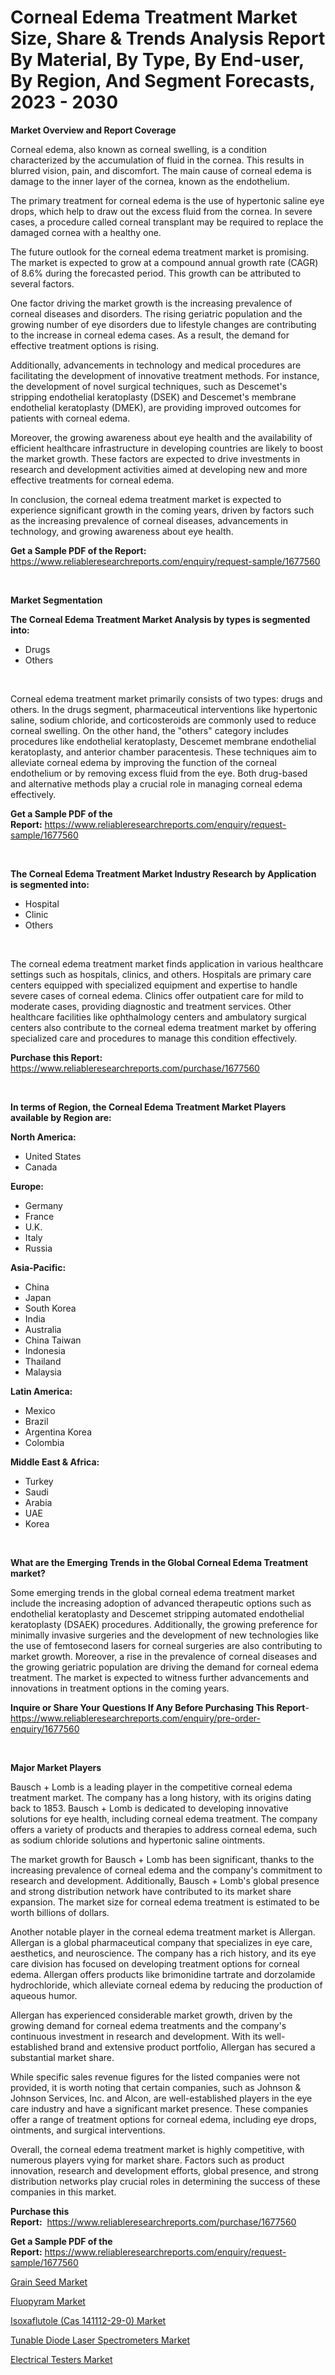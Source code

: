 <p><h1>Corneal Edema Treatment Market Size, Share & Trends Analysis Report By Material, By Type, By End-user, By Region, And Segment Forecasts, 2023 - 2030</h1></p><p><strong>Market Overview and Report Coverage</strong></p>
<p><p>Corneal edema, also known as corneal swelling, is a condition characterized by the accumulation of fluid in the cornea. This results in blurred vision, pain, and discomfort. The main cause of corneal edema is damage to the inner layer of the cornea, known as the endothelium.</p><p>The primary treatment for corneal edema is the use of hypertonic saline eye drops, which help to draw out the excess fluid from the cornea. In severe cases, a procedure called corneal transplant may be required to replace the damaged cornea with a healthy one.</p><p>The future outlook for the corneal edema treatment market is promising. The market is expected to grow at a compound annual growth rate (CAGR) of 8.6% during the forecasted period. This growth can be attributed to several factors.</p><p>One factor driving the market growth is the increasing prevalence of corneal diseases and disorders. The rising geriatric population and the growing number of eye disorders due to lifestyle changes are contributing to the increase in corneal edema cases. As a result, the demand for effective treatment options is rising.</p><p>Additionally, advancements in technology and medical procedures are facilitating the development of innovative treatment methods. For instance, the development of novel surgical techniques, such as Descemet's stripping endothelial keratoplasty (DSEK) and Descemet's membrane endothelial keratoplasty (DMEK), are providing improved outcomes for patients with corneal edema.</p><p>Moreover, the growing awareness about eye health and the availability of efficient healthcare infrastructure in developing countries are likely to boost the market growth. These factors are expected to drive investments in research and development activities aimed at developing new and more effective treatments for corneal edema.</p><p>In conclusion, the corneal edema treatment market is expected to experience significant growth in the coming years, driven by factors such as the increasing prevalence of corneal diseases, advancements in technology, and growing awareness about eye health.</p></p>
<p><strong>Get a Sample PDF of the Report:</strong> <a href="https://www.reliableresearchreports.com/enquiry/request-sample/1677560">https://www.reliableresearchreports.com/enquiry/request-sample/1677560</a></p>
<p>&nbsp;</p>
<p><strong>Market Segmentation</strong></p>
<p><strong>The Corneal Edema Treatment Market Analysis by types is segmented into:</strong></p>
<p><ul><li>Drugs</li><li>Others</li></ul></p>
<p>&nbsp;</p>
<p><p>Corneal edema treatment market primarily consists of two types: drugs and others. In the drugs segment, pharmaceutical interventions like hypertonic saline, sodium chloride, and corticosteroids are commonly used to reduce corneal swelling. On the other hand, the "others" category includes procedures like endothelial keratoplasty, Descemet membrane endothelial keratoplasty, and anterior chamber paracentesis. These techniques aim to alleviate corneal edema by improving the function of the corneal endothelium or by removing excess fluid from the eye. Both drug-based and alternative methods play a crucial role in managing corneal edema effectively.</p></p>
<p><strong>Get a Sample PDF of the Report:</strong>&nbsp;<a href="https://www.reliableresearchreports.com/enquiry/request-sample/1677560">https://www.reliableresearchreports.com/enquiry/request-sample/1677560</a></p>
<p>&nbsp;</p>
<p><strong>The Corneal Edema Treatment Market Industry Research by Application is segmented into:</strong></p>
<p><ul><li>Hospital</li><li>Clinic</li><li>Others</li></ul></p>
<p>&nbsp;</p>
<p><p>The corneal edema treatment market finds application in various healthcare settings such as hospitals, clinics, and others. Hospitals are primary care centers equipped with specialized equipment and expertise to handle severe cases of corneal edema. Clinics offer outpatient care for mild to moderate cases, providing diagnostic and treatment services. Other healthcare facilities like ophthalmology centers and ambulatory surgical centers also contribute to the corneal edema treatment market by offering specialized care and procedures to manage this condition effectively.</p></p>
<p><strong>Purchase this Report:</strong>&nbsp; <a href="https://www.reliableresearchreports.com/purchase/1677560">https://www.reliableresearchreports.com/purchase/1677560</a></p>
<p>&nbsp;</p>
<p><strong>In terms of Region, the Corneal Edema Treatment Market Players available by Region are:</strong></p>
<p>
    <p> <strong> North America: </strong>
        <ul>
            <li>United States</li>
            <li>Canada</li>
        </ul>
        </p> 
    <p> <strong> Europe: </strong>
        <ul>
            <li>Germany</li>
            <li>France</li>
            <li>U.K.</li>
            <li>Italy</li>
            <li>Russia</li>
        </ul>
        </p> 
    <p> <strong> Asia-Pacific: </strong>
        <ul>
            <li>China</li>
            <li>Japan</li>
            <li>South Korea</li>
            <li>India</li>
            <li>Australia</li>
            <li>China Taiwan</li>
            <li>Indonesia</li>
            <li>Thailand</li>
            <li>Malaysia</li>
        </ul>
        </p> 
    <p> <strong> Latin America: </strong>
        <ul>
            <li>Mexico</li>
            <li>Brazil</li>
            <li>Argentina Korea</li>
            <li>Colombia</li>
        </ul>
        </p> 
    <p> <strong> Middle East & Africa: </strong>
        <ul>
            <li>Turkey</li>
            <li>Saudi</li>
            <li>Arabia</li>
            <li>UAE</li>
            <li>Korea</li>
        </ul>
    </p>
    </p>
<p>&nbsp;</p>
<p><strong>What are the Emerging Trends in the Global Corneal Edema Treatment market?</strong></p>
<p><p>Some emerging trends in the global corneal edema treatment market include the increasing adoption of advanced therapeutic options such as endothelial keratoplasty and Descemet stripping automated endothelial keratoplasty (DSAEK) procedures. Additionally, the growing preference for minimally invasive surgeries and the development of new technologies like the use of femtosecond lasers for corneal surgeries are also contributing to market growth. Moreover, a rise in the prevalence of corneal diseases and the growing geriatric population are driving the demand for corneal edema treatment. The market is expected to witness further advancements and innovations in treatment options in the coming years.</p></p>
<p><strong>Inquire or Share Your Questions If Any Before Purchasing This Report</strong>- <a href="https://www.reliableresearchreports.com/enquiry/pre-order-enquiry/1677560">https://www.reliableresearchreports.com/enquiry/pre-order-enquiry/1677560</a></p>
<p>&nbsp;</p>
<p><strong>Major Market Players</strong></p>
<p><p>Bausch + Lomb is a leading player in the competitive corneal edema treatment market. The company has a long history, with its origins dating back to 1853. Bausch + Lomb is dedicated to developing innovative solutions for eye health, including corneal edema treatment. The company offers a variety of products and therapies to address corneal edema, such as sodium chloride solutions and hypertonic saline ointments.</p><p>The market growth for Bausch + Lomb has been significant, thanks to the increasing prevalence of corneal edema and the company's commitment to research and development. Additionally, Bausch + Lomb's global presence and strong distribution network have contributed to its market share expansion. The market size for corneal edema treatment is estimated to be worth billions of dollars.</p><p>Another notable player in the corneal edema treatment market is Allergan. Allergan is a global pharmaceutical company that specializes in eye care, aesthetics, and neuroscience. The company has a rich history, and its eye care division has focused on developing treatment options for corneal edema. Allergan offers products like brimonidine tartrate and dorzolamide hydrochloride, which alleviate corneal edema by reducing the production of aqueous humor.</p><p>Allergan has experienced considerable market growth, driven by the growing demand for corneal edema treatments and the company's continuous investment in research and development. With its well-established brand and extensive product portfolio, Allergan has secured a substantial market share.</p><p>While specific sales revenue figures for the listed companies were not provided, it is worth noting that certain companies, such as Johnson & Johnson Services, Inc. and Alcon, are well-established players in the eye care industry and have a significant market presence. These companies offer a range of treatment options for corneal edema, including eye drops, ointments, and surgical interventions.</p><p>Overall, the corneal edema treatment market is highly competitive, with numerous players vying for market share. Factors such as product innovation, research and development efforts, global presence, and strong distribution networks play crucial roles in determining the success of these companies in this market.</p></p>
<p><strong>Purchase this Report:</strong>&nbsp;&nbsp;<a href="https://www.reliableresearchreports.com/purchase/1677560">https://www.reliableresearchreports.com/purchase/1677560</a></p>
<p></p>
<p><strong>Get a Sample PDF of the Report:</strong>&nbsp;<a href="https://www.reliableresearchreports.com/enquiry/request-sample/1677560">https://www.reliableresearchreports.com/enquiry/request-sample/1677560</a></p>
<p><p><a href="https://www.linkedin.com/pulse/grain-seed-market-insights-players-forecast-till-2030-atomize1/">Grain Seed Market</a></p><p><a href="https://www.linkedin.com/pulse/fluopyram-market-challenges-opportunities-growth-drivers-major/">Fluopyram Market</a></p><p><a href="https://www.linkedin.com/pulse/isoxaflutole-cas-141112-29-0-market-research-report-unlocks/">Isoxaflutole (Cas 141112-29-0) Market</a></p><p><a href="https://medium.com/@tyreldooley/tunable-diode-laser-spectrometers-market-size-reveals-the-best-marketing-channels-in-global-3ca834f34153">Tunable Diode Laser Spectrometers Market</a></p><p><a href="https://medium.com/@chazmonahan2023/electrical-testers-market-the-key-to-successful-business-strategy-forecast-till-2030-baf14074ce16">Electrical Testers Market</a></p></p>
